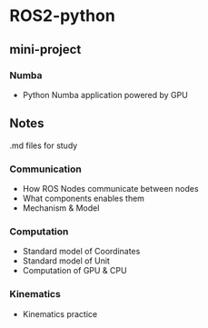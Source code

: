 # ROS2-python

## mini-project

### Numba
- Python Numba application powered by GPU


## Notes
.md files for study

### Communication
- How ROS Nodes communicate between nodes 
- What components enables them
- Mechanism & Model

### Computation
- Standard model of Coordinates
- Standard model of Unit
- Computation of GPU & CPU

### Kinematics
- Kinematics practice
